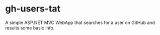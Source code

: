 # gh-users-tat

A simple ASP.NET MVC WebApp that searches for a user on GitHub and results some basic info.